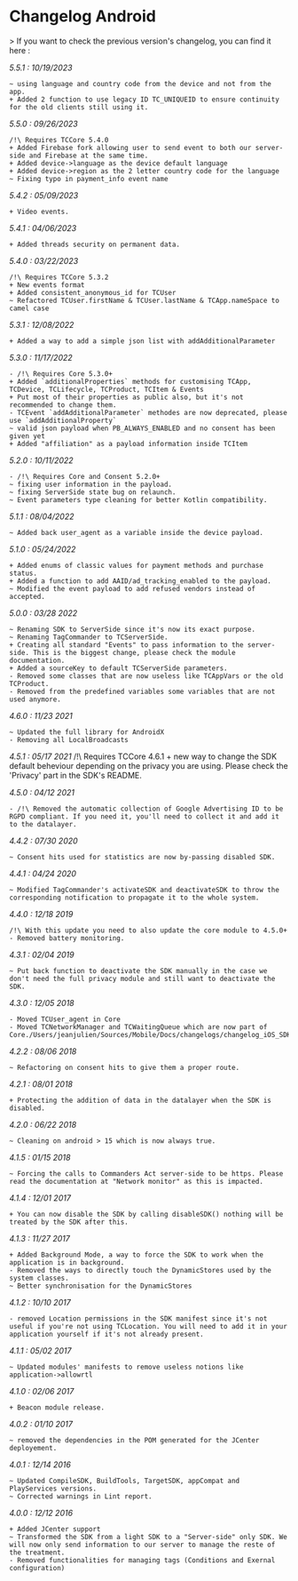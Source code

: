 Changelog Android
=================

<div class="warning"></div>
>  If you want to check the previous version's changelog, you can find it here :

*5.5.1 : 10/19/2023*

	~ using language and country code from the device and not from the app.
	+ Added 2 function to use legacy ID TC_UNIQUEID to ensure continuity for the old clients still using it.

*5.5.0 : 09/26/2023*

	/!\ Requires TCCore 5.4.0
	+ Added Firebase fork allowing user to send event to both our server-side and Firebase at the same time.
	+ Added device->language as the device default language
	+ Added device->region as the 2 letter country code for the language
	~ Fixing typo in payment_info event name

*5.4.2 : 05/09/2023*

	+ Video events.

*5.4.1 : 04/06/2023*

	+ Added threads security on permanent data.

*5.4.0 : 03/22/2023*

	/!\ Requires TCCore 5.3.2
	+ New events format
	+ Added consistent_anonymous_id for TCUser
	~ Refactored TCUser.firstName & TCUser.lastName & TCApp.nameSpace to camel case


*5.3.1 : 12/08/2022*

	+ Added a way to add a simple json list with addAdditionalParameter


*5.3.0 : 11/17/2022*

    - /!\ Requires Core 5.3.0+
	+ Added `additionalProperties` methods for customising TCApp, TCDevice, TCLifecycle, TCProduct, TCItem & Events
	+ Put most of their properties as public also, but it's not recommended to change them.
	- TCEvent `addAdditionalParameter` methodes are now deprecated, please use `addAdditionalProperty`
	~ valid json payload when PB_ALWAYS_ENABLED and no consent has been given yet
	+ Added "affiliation" as a payload information inside TCItem


*5.2.0 : 10/11/2022*

	- /!\ Requires Core and Consent 5.2.0+
	~ fixing user information in the payload.
	~ fixing ServerSide state bug on relaunch.
	~ Event parameters type cleaning for better Kotlin compatibility.

*5.1.1 : 08/04/2022*

	~ Added back user_agent as a variable inside the device payload.

*5.1.0 : 05/24/2022*

	+ Added enums of classic values for payment methods and purchase status.
	+ Added a function to add AAID/ad_tracking_enabled to the payload.
	~ Modified the event payload to add refused vendors instead of accepted.

*5.0.0 : 03/28 2022*

	~ Renaming SDK to ServerSide since it's now its exact purpose.
	~ Renaming TagCommander to TCServerSide.
	+ Creating all standard "Events" to pass information to the server-side. This is the biggest change, please check the module documentation.
	+ Added a sourceKey to default TCServerSide parameters.
	- Removed some classes that are now useless like TCAppVars or the old TCProduct.
	- Removed from the predefined variables some variables that are not used anymore.

*4.6.0 : 11/23 2021*

	~ Updated the full library for AndroidX
	- Removing all LocalBroadcasts


*4.5.1 : 05/17 2021*
	/!\ Requires TCCore 4.6.1
	+ new way to change the SDK default beheviour depending on the privacy you are using. Please check the 'Privacy' part in the SDK's README.

*4.5.0 : 04/12 2021*

	- /!\ Removed the automatic collection of Google Advertising ID to be RGPD compliant. If you need it, you'll need to collect it and add it to the datalayer.

*4.4.2 : 07/30 2020*

	~ Consent hits used for statistics are now by-passing disabled SDK.

*4.4.1 : 04/24 2020*

	~ Modified TagCommander's activateSDK and deactivateSDK to throw the corresponding notification to propagate it to the whole system.

*4.4.0 : 12/18 2019*

	/!\ With this update you need to also update the core module to 4.5.0+
	- Removed battery monitoring.

*4.3.1 : 02/04 2019*

	~ Put back function to deactivate the SDK manually in the case we don't need the full privacy module and still want to deactivate the SDK.

*4.3.0 : 12/05 2018*

	- Moved TCUser_agent in Core
	- Moved TCNetworkManager and TCWaitingQueue which are now part of Core./Users/jeanjulien/Sources/Mobile/Docs/changelogs/changelog_iOS_SDK.md

*4.2.2 : 08/06 2018*

	~ Refactoring on consent hits to give them a proper route.

*4.2.1 : 08/01 2018*

	+ Protecting the addition of data in the datalayer when the SDK is disabled.

*4.2.0 : 06/22 2018*

	~ Cleaning on android > 15 which is now always true.

*4.1.5 : 01/15 2018*

	~ Forcing the calls to Commanders Act server-side to be https. Please read the documentation at "Network monitor" as this is impacted.

*4.1.4 : 12/01 2017*

	+ You can now disable the SDK by calling disableSDK() nothing will be treated by the SDK after this.

*4.1.3 : 11/27 2017*

	+ Added Background Mode, a way to force the SDK to work when the application is in background.
	- Removed the ways to directly touch the DynamicStores used by the system classes.
	~ Better synchronisation for the DynamicStores

*4.1.2 : 10/10 2017*

	- removed Location permissions in the SDK manifest since it's not useful if you're not using TCLocation. You will need to add it in your application yourself if it's not already present.

*4.1.1 : 05/02 2017*

	~ Updated modules' manifests to remove useless notions like application->allowrtl

*4.1.0 : 02/06 2017*

	+ Beacon module release.

*4.0.2 : 01/10 2017*

	~ removed the dependencies in the POM generated for the JCenter deployement.

*4.0.1 : 12/14 2016*

	~ Updated CompileSDK, BuildTools, TargetSDK, appCompat and PlayServices versions.
	~ Corrected warnings in Lint report.

*4.0.0 : 12/12 2016*

    + Added JCenter support
    ~ Transformed the SDK from a light SDK to a "Server-side" only SDK. We will now only send information to our server to manage the reste of the treatment.
    - Removed functionalities for managing tags (Conditions and Exernal configuration)
